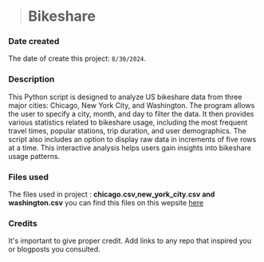 ># Bikeshare

### Date created
The date of create this project: `8/30/2024`.

### Description
This Python script is designed to analyze US bikeshare data from three major cities: Chicago, New York City, and Washington. The program allows the user to specify a city, month, and day to filter the data. It then provides various statistics related to bikeshare usage, including the most frequent travel times, popular stations, trip duration, and user demographics. The script also includes an option to display raw data in increments of five rows at a time. This interactive analysis helps users gain insights into bikeshare usage patterns.

### Files used
The files used in project : **chicago.csv,new_york_city.csv and washington.csv** you can find this files on this wepsite [here](https://motivateco.com/)
### Credits
It's important to give proper credit. Add links to any repo that inspired you or blogposts you consulted.

